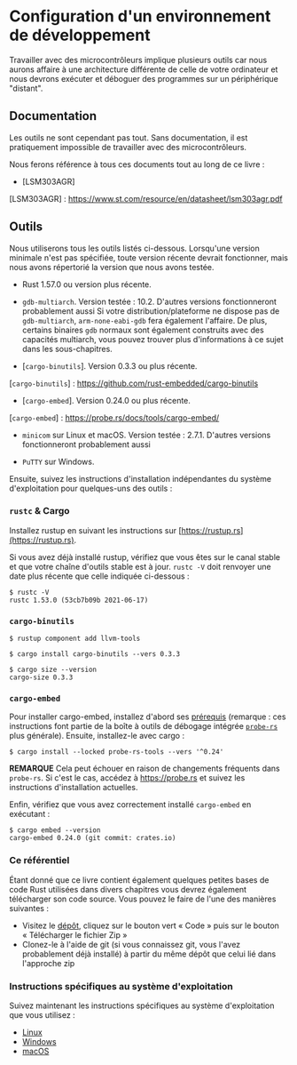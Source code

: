 # Configuration d'un environnement de développement

Travailler avec des microcontrôleurs implique plusieurs outils car nous aurons affaire à une architecture
différente de celle de votre ordinateur et nous devrons exécuter et déboguer des programmes sur un périphérique "distant".

## Documentation

Les outils ne sont cependant pas tout. Sans documentation, il est pratiquement impossible de travailler avec
des microcontrôleurs.

Nous ferons référence à tous ces documents tout au long de ce livre :

- [LSM303AGR]

[LSM303AGR] : https://www.st.com/resource/en/datasheet/lsm303agr.pdf

## Outils

Nous utiliserons tous les outils listés ci-dessous. Lorsqu'une version minimale n'est pas spécifiée, toute version récente
devrait fonctionner, mais nous avons répertorié la version que nous avons testée.

- Rust 1.57.0 ou version plus récente.

- `gdb-multiarch`. Version testée : 10.2. D'autres versions fonctionneront probablement aussi
Si votre distribution/plateforme ne dispose pas de `gdb-multiarch`, `arm-none-eabi-gdb` fera également l'affaire. 
De plus, certains binaires `gdb` normaux sont également construits avec des capacités multiarch, vous pouvez trouver plus d'informations à ce sujet dans les sous-chapitres.

- [`cargo-binutils`]. Version 0.3.3 ou plus récente.

[`cargo-binutils`] : https://github.com/rust-embedded/cargo-binutils

- [`cargo-embed`]. Version 0.24.0 ou plus récente.

[`cargo-embed`] : https://probe.rs/docs/tools/cargo-embed/

- `minicom` sur Linux et macOS. Version testée : 2.7.1. D'autres versions fonctionneront probablement aussi

- `PuTTY` sur Windows.

Ensuite, suivez les instructions d'installation indépendantes du système d'exploitation pour quelques-uns des outils :

### `rustc` & Cargo

Installez rustup en suivant les instructions sur [https://rustup.rs](https://rustup.rs).

Si vous avez déjà installé rustup, vérifiez que vous êtes sur le canal stable
et que votre chaîne d'outils stable est à jour. `rustc -V` doit renvoyer une date
plus récente que celle indiquée ci-dessous :

``` console
$ rustc -V
rustc 1.53.0 (53cb7b09b 2021-06-17)
```

### `cargo-binutils`

``` console
$ rustup component add llvm-tools

$ cargo install cargo-binutils --vers 0.3.3

$ cargo size --version
cargo-size 0.3.3
```

### `cargo-embed`

Pour installer cargo-embed, installez d'abord ses [prérequis](https://probe.rs/docs/getting-started/installation/) (remarque : ces instructions font partie de la boîte à outils de débogage intégrée [`probe-rs`](https://probe.rs/) plus générale). Ensuite, installez-le avec cargo :

```console
$ cargo install --locked probe-rs-tools --vers '^0.24'
```

**REMARQUE** Cela peut échouer en raison de changements fréquents dans `probe-rs`. Si c'est le cas, accédez à <https://probe.rs> et suivez les instructions d'installation actuelles.

Enfin, vérifiez que vous avez correctement installé `cargo-embed` en exécutant :

```console
$ cargo embed --version
cargo-embed 0.24.0 (git commit: crates.io)
```

### Ce référentiel

Étant donné que ce livre contient également quelques petites bases de code Rust utilisées dans divers chapitres
vous devrez également télécharger son code source. Vous pouvez le faire de l'une des manières suivantes :

* Visitez le [dépôt](https://github.com/rust-embedded/discovery/), cliquez sur le bouton vert « Code » puis sur le bouton
« Télécharger le fichier Zip »
* Clonez-le à l'aide de git (si vous connaissez git, vous l'avez probablement déjà installé) à partir du même dépôt que celui lié dans
l'approche zip

### Instructions spécifiques au système d'exploitation

Suivez maintenant les instructions spécifiques au système d'exploitation que vous utilisez :

- [Linux](linux.md)
- [Windows](windows.md)
- [macOS](macos.md)